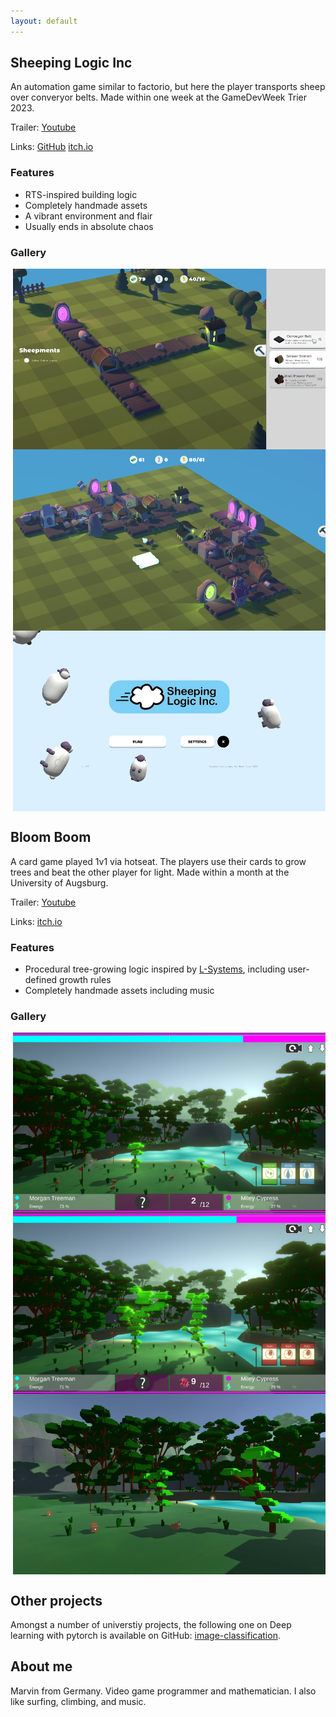 ```yaml
---
layout: default
---
```

## Sheeping Logic Inc
An automation game similar to factorio, but here the player transports sheep over converyor belts. Made within one week at the GameDevWeek Trier 2023.

Trailer: [Youtube](https://youtu.be/dSKOl-yFfmk)

Links: [GitHub](https://github.com/GameDevWeek-2023/OFF_SheepingLogic) 
[itch.io](https://blendomatik.itch.io/sheeping-logic-inc)

### Features
* RTS-inspired building logic
* Completely handmade assets
* A vibrant environment and flair
* Usually ends in absolute chaos

### Gallery
<div style="display:grid; align-items: center;">
    <img src="SL_Screenshots/small_base_sreenshot.png" alt="" srcset="" style="width: 100%; height: 100%; max-width: 500px; object-fit: cover; padding:3pt;">
    <img src="SL_Screenshots/large_base_sreenshot.png" alt="" srcset="" style="width: 100%; height: 100%; max-width: 500px; object-fit: cover; padding:3pt;">
    <img src="SL_Screenshots/main_menu.png" alt="" srcset="" style="width: 100%; height: 100%; max-width: 500px; object-fit: cover; padding:3pt;">
</div>

## Bloom Boom
A card game played 1v1 via hotseat. The players use their cards to grow trees and beat the other player for light. Made within a month at the University of Augsburg.

Trailer: [Youtube](https://youtu.be/Yg6f0jcUayk)

Links: [itch.io](https://bloomboomstudios.itch.io/bloomboom)


### Features
* Procedural tree-growing logic inspired by [L-Systems](https://en.m.wikipedia.org/wiki/L-system), including user-defined growth rules
* Completely handmade assets including music

### Gallery
<div style="display:grid; align-items: center;">
    <img src="BB_Screenshots/build_medium.png" alt="" srcset="" style="width: 100%; height: 100%; max-width: 500px; object-fit: cover; padding:3pt;">
    <img src="BB_Screenshots/build_large.png" alt="" srcset="" style="width: 100%; height: 100%; max-width: 500px; object-fit: cover; padding:3pt;">
    <img src="BB_Screenshots/sideways.png" alt="" srcset="" style="width: 100%; height: 100%; max-width: 500px; object-fit: cover; padding:3pt;">
</div>

## Other projects
Amongst a number of universtiy projects, the following one on Deep learning with pytorch is available on GitHub: [image-classification](https://github.com/marvin-sh/image_classification).

## About me
Marvin from Germany. Video game programmer and mathematician. I also like surfing, climbing, and music.

